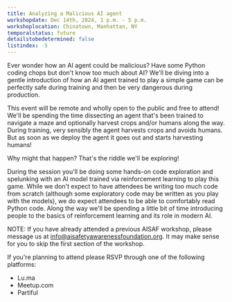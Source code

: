 ```yaml
---
title: Analyzing a Malicious AI agent
workshopdate: Dec 14th, 2024, 1 p.m. - 5 p.m.
workshoplocation: Chinatown, Manhattan, NY
temporalstatus: future
detailstobedetermined: false
listindex: -5
---
```


Ever wonder how an AI agent could be malicious? Have some Python coding chops
but don't know too much about AI? We'll be diving into a gentle introduction of
how an AI agent trained to play a simple game can be perfectly safe during
training and then be very dangerous during production.

This event will be remote and wholly open to the public and free to attend!
We'll be spending the time dissecting an agent that's been trained to navigate a
maze and optionally harvest crops and/or humans along the way. During training,
very sensibly the agent harvests crops and avoids humans. But as soon as we
deploy the agent it goes out and starts harvesting humans!

Why might that happen? That's the riddle we'll be exploring!

During the session you'll be doing some hands-on code exploration and spelunking
with an AI model trained via reinforcement learning to play this game. While we
don't expect to have attendees be writing too much code from scratch (although
some exploratory code may be written as you play with the models), we do expect
attendees to be able to comfortably read Python code. Along the way we'll be
spending a little bit of time introducing people to the basics of reinforcement
learning and its role in modern AI.

NOTE: If you have already attended a previous AISAF workshop, please message us
at info@aisafetyawarenessfoundation.org. It may make sense for you to skip the
first section of the workshop.

If you're planning to attend please RSVP through one of the following platforms:

+ Lu.ma
+ Meetup.com
+ Partiful
